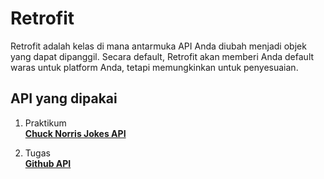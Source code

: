 # Retrofit 
Retrofit adalah kelas di mana antarmuka API Anda diubah menjadi objek yang dapat dipanggil. Secara default, Retrofit akan memberi Anda default waras untuk platform Anda, tetapi memungkinkan untuk penyesuaian.

## API yang dipakai
1. Praktikum <br>
**[Chuck Norris Jokes API](https://api.chucknorris.io/#!)**

1. Tugas <br>
**[Github API](https://developer.github.com/v3/)**